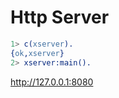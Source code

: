 # Http Server


```erlang
1> c(xserver).
{ok,xserver}
2> xserver:main().
```

<http://127.0.0.1:8080>

